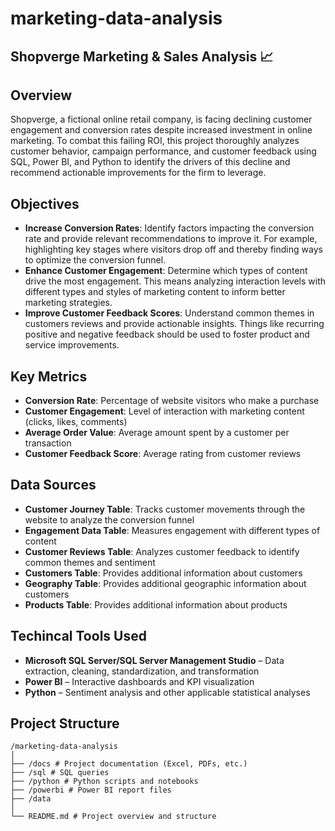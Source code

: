 # marketing-data-analysis

## Shopverge Marketing & Sales Analysis 📈

## Overview

Shopverge, a fictional online retail company, is facing declining customer engagement and conversion rates despite increased investment in online marketing. To combat this failing ROI, this project thoroughly analyzes customer behavior, campaign performance, and customer feedback using SQL, Power BI, and Python to identify the drivers of this decline and recommend actionable improvements for the firm to leverage.

## Objectives

- **Increase Conversion Rates**: Identify factors impacting the conversion rate and provide relevant recommendations to improve it. For example, highlighting key stages where visitors drop off and thereby finding ways to optimize the conversion funnel.
- **Enhance Customer Engagement**: Determine which types of content drive the most engagement. This means analyzing interaction levels with different types and styles of marketing content to inform better marketing strategies. 
- **Improve Customer Feedback Scores**: Understand common themes in customers reviews and provide actionable insights. Things like recurring positive and negative feedback should be used to foster product and service improvements.

## Key Metrics

- **Conversion Rate**: Percentage of website visitors who make a purchase
- **Customer Engagement**: Level of interaction with marketing content (clicks, likes, comments)
- **Average Order Value**: Average amount spent by a customer per transaction
- **Customer Feedback Score**: Average rating from customer reviews

## Data Sources

- **Customer Journey Table**: Tracks customer movements through the website to analyze the conversion funnel
- **Engagement Data Table**: Measures engagement with different types of content
- **Customer Reviews Table**: Analyzes customer feedback to identify common themes and sentiment
- **Customers Table**: Provides additional information about customers
- **Geography Table**: Provides additional geographic information about customers
- **Products Table**: Provides additional information about products

## Techincal Tools Used
- **Microsoft SQL Server/SQL Server Management Studio** – Data extraction, cleaning, standardization, and transformation
- **Power BI** – Interactive dashboards and KPI visualization
- **Python** – Sentiment analysis and other applicable statistical analyses

## Project Structure

```
/marketing-data-analysis
│
├── /docs # Project documentation (Excel, PDFs, etc.)
├── /sql # SQL queries
├── /python # Python scripts and notebooks
├── /powerbi # Power BI report files
├── /data
│
└── README.md # Project overview and structure
```
